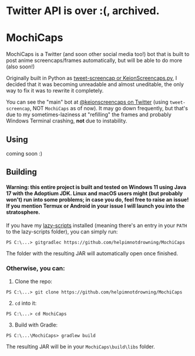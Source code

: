 # Twitter API is over :(, archived.

# MochiCaps
MochiCaps is a Twitter (and soon other social media too!) bot that is built to post anime screencaps/frames automatically, but will be able to do more (also soon!)

Originally built in Python as [tweet-screencap or KeionScreencaps.py](https://github.com/helpimnotdrowning/tweet-screencap), I decided that it was becoming unreadable and almost uneditable, the only way to fix it was to rewrite it completely.

You can see the "main" bot at [@keionscreencaps on Twitter](https://twitter.com/keionscreencaps) (using `tweet-screencap`, NOT `MochiCaps` as of now). It may go down frequently, but that's due to my sometimes-laziness at "refilling" the frames and probably Windows Terminal crashing, **not** due to instability.

## Using
coming soon :)

## Building
#### Warning: this entire project is built and tested on Windows 11 using Java 17 with the Adoptium JDK. Linux and macOS users might (but probably won't) run into some problems; in case you do, feel free to raise an issue! If you mention Termux or Android in your issue I will launch you into the stratosphere.
If you have my [lazy-scripts](https://github.com/helpimnotdrowning/lazy-scripts) installed (meaning there's an entry in your `PATH` to the lazy-scripts folder), you can simply run:
```pwsh
PS C:\...> gitgradlec https://github.com/helpimnotdrowning/MochiCaps
```
The folder with the resulting JAR will automatically open once finished.

### Otherwise, you can:
1) Clone the repo:
```pwsh
PS C:\...> git clone https://github.com/helpimnotdrowning/MochiCaps
```

2) `cd` into it:
```pwsh
PS C:\...> cd MochiCaps
```

3) Build with Gradle:
```pwsh
PS C:\...\MochiCaps> gradlew build
```

The resulting JAR will be in your `MochiCaps\build\libs` folder.

